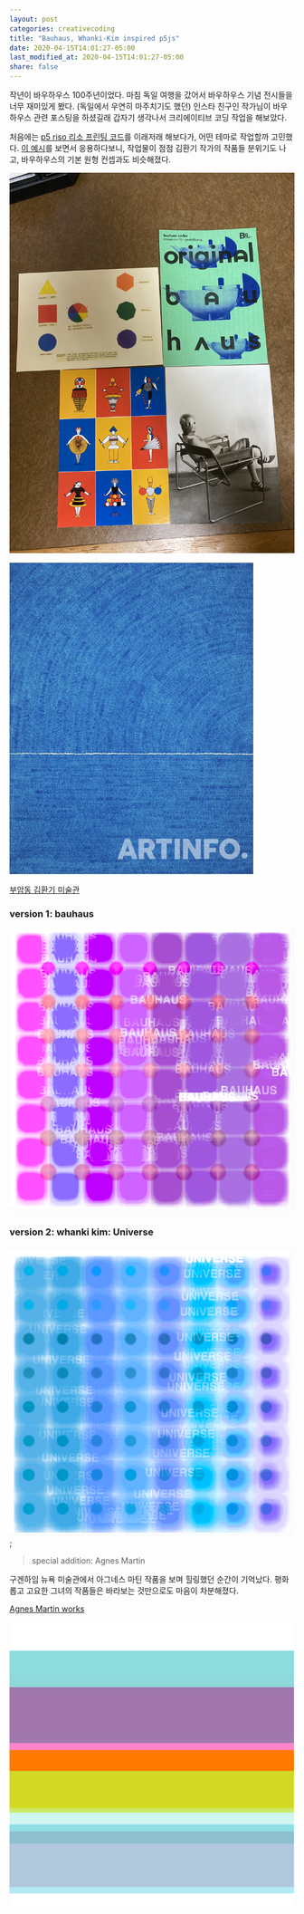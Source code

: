 ```yaml
---
layout: post
categories: creativecoding
title: "Bauhaus, Whanki-Kim inspired p5js"
date: 2020-04-15T14:01:27-05:00
last_modified_at: 2020-04-15T14:01:27-05:00
share: false
---
```


작년이 바우하우스 100주년이었다. 마침 독일 여행을 갔어서 바우하우스 기념 전시들을 너무 재미있게 봤다.
(독일에서 우연히 마주치기도 했던) 인스타 친구인 작가님이 바우하우스 관련 포스팅을 하셨길래 갑자기 생각나서 크리에이티브 코딩 작업을 해보았다. 

처음에는 [p5 riso 리소 프린팅 코드](https://antiboredom.github.io/p5.riso/)를 이래저래 해보다가, 어떤 테마로 작업할까 고민했다.
[이 예시](https://editor.p5js.org/brain/sketches/i1gDFtMAI)를 보면서 응용하다보니, 작업물이 점점 김환기 작가의 작품들 분위기도 나고, 바우하우스의 기본 원형 컨셉과도 비슷해졌다.

![image](../../images/bauhaus.jpg)

![김환기 작가 작품](../../images/whanki.jpg)

[부암동 김환기 미술관](http://www.whankimuseum.org/new_html/main.php)

### version 1: bauhaus
![작업물 스크린샷](../../images/bauhausP5.png)

### version 2: whanki kim: Universe
![screenshot](../../images/universe.png);

> special addition: Agnes Martin

구겐하임 뉴욕 미술관에서 아그네스 마틴 작품을 보며 힐링했던 순간이 기억났다. 
평화롭고 고요한 그녀의 작품들은 바라보는 것만으로도 마음이 차분해졌다.

[Agnes Martin works](https://www.google.com/search?q=agnes+martin&sxsrf=ALeKk03SAsZkWfeM1MlMRjYvXp4-qtVgIw:1587303622489&source=lnms&tbm=isch&sa=X&ved=2ahUKEwj-s8bkzvToAhWHHqYKHegkAxgQ_AUoAXoECBwQAw&biw=1352&bih=774)

![screenshot](../../images/agnesRiso.png)